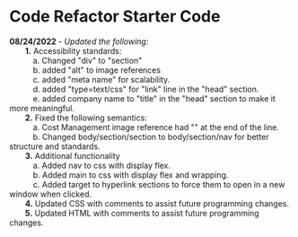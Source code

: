 # Code Refactor Starter Code
<b>08/24/2022</b> - <i>Updated the following:</i><br>
&emsp;&emsp;<b>1.</b> Accessibility standards:<br>
&emsp;&emsp;&emsp;a. Changed "div" to "section"<br>
&emsp;&emsp;&emsp;b. added "alt" to image references<br>
&emsp;&emsp;&emsp;c. added "meta name" for scalability.<br>
&emsp;&emsp;&emsp;d. added "type=text/css" for "link" line in the "head" section. <br>
&emsp;&emsp;&emsp;e. added company name to "title" in the "head" section to make it more meaningful.<br>
&emsp;&emsp;<b>2.</b> Fixed the following semantics:<br>
&emsp;&emsp;&emsp;a. Cost Management image reference had "</img>" at the end of the line.<br>
&emsp;&emsp;&emsp;b. Changed body/section/section to body/section/nav for better structure and standards.<br>
&emsp;&emsp;<b>3.</b> Additional functionality<br>
&emsp;&emsp;&emsp;a. Added nav to css with display flex.<br>
&emsp;&emsp;&emsp;b. Added main to css with display flex and wrapping.<br>
&emsp;&emsp;&emsp;c. Added target to hyperlink sections to force them to open in a new window when clicked.<br>
&emsp;&emsp;<b>4.</b> Updated CSS with comments to assist future programming changes.<br>
&emsp;&emsp;<b>5.</b> Updated HTML with comments to assist future programming changes.<br>

             

